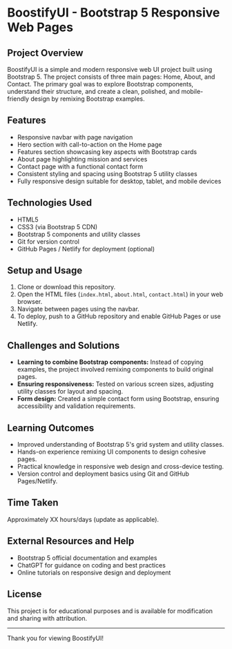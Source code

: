 # BoostifyUI - Bootstrap 5 Responsive Web Pages

## Project Overview
BoostifyUI is a simple and modern responsive web UI project built using Bootstrap 5. The project consists of three main pages: Home, About, and Contact. The primary goal was to explore Bootstrap components, understand their structure, and create a clean, polished, and mobile-friendly design by remixing Bootstrap examples.

## Features
- Responsive navbar with page navigation
- Hero section with call-to-action on the Home page
- Features section showcasing key aspects with Bootstrap cards
- About page highlighting mission and services
- Contact page with a functional contact form
- Consistent styling and spacing using Bootstrap 5 utility classes
- Fully responsive design suitable for desktop, tablet, and mobile devices

## Technologies Used
- HTML5
- CSS3 (via Bootstrap 5 CDN)
- Bootstrap 5 components and utility classes
- Git for version control
- GitHub Pages / Netlify for deployment (optional)

## Setup and Usage
1. Clone or download this repository.
2. Open the HTML files (`index.html`, `about.html`, `contact.html`) in your web browser.
3. Navigate between pages using the navbar.
4. To deploy, push to a GitHub repository and enable GitHub Pages or use Netlify.

## Challenges and Solutions
- **Learning to combine Bootstrap components:** Instead of copying examples, the project involved remixing components to build original pages.
- **Ensuring responsiveness:** Tested on various screen sizes, adjusting utility classes for layout and spacing.
- **Form design:** Created a simple contact form using Bootstrap, ensuring accessibility and validation requirements.

## Learning Outcomes
- Improved understanding of Bootstrap 5's grid system and utility classes.
- Hands-on experience remixing UI components to design cohesive pages.
- Practical knowledge in responsive web design and cross-device testing.
- Version control and deployment basics using Git and GitHub Pages/Netlify.

## Time Taken
Approximately XX hours/days (update as applicable).

## External Resources and Help
- Bootstrap 5 official documentation and examples
- ChatGPT for guidance on coding and best practices
- Online tutorials on responsive design and deployment

## License
This project is for educational purposes and is available for modification and sharing with attribution.

---

Thank you for viewing BoostifyUI!
